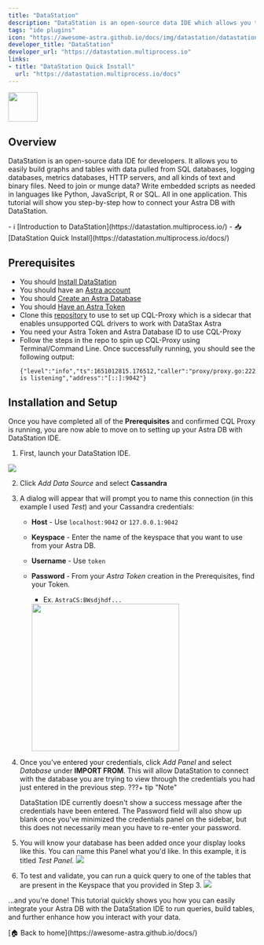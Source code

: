 ```yaml
---
title: "DataStation"
description: "DataStation is an open-source data IDE which allows you to easily build graphs and tables with data pulled from SQL databases, logging databases, metrics databases, HTTP servers, and more."
tags: "ide plugins"
icon: "https://awesome-astra.github.io/docs/img/datastation/datastation.svg"
developer_title: "DataStation"
developer_url: "https://datastation.multiprocess.io"
links:
- title: "DataStation Quick Install"
  url: "https://datastation.multiprocess.io/docs"
---
```


<div class="nosurface" markdown="1">

<img src="https://awesome-astra.github.io/docs/img/datastation/datastation_logo.png" height="60px" />
</div>

## Overview

DataStation is an open-source data IDE for developers. It allows you to easily build graphs and tables with data pulled from SQL databases, logging databases, metrics databases, HTTP servers, and all kinds of text and binary files. Need to join or munge data? Write embedded scripts as needed in languages like Python, JavaScript, R or SQL. All in one application. This tutorial will show you step-by-step how to connect your Astra DB with DataStation. 

<div class="nosurface" markdown="1">
- ℹ️ [Introduction to DataStation](https://datastation.multiprocess.io/)
- 📥 [DataStation Quick Install](https://datastation.multiprocess.io/docs/)
</div>

## Prerequisites
<ul class="prerequisites">
    <li>You should <a href="https://datastation.multiprocess.io/docs">Install DataStation</a></li>
    <li class="nosurface">You should have an <a href="https://astra.dev/3B7HcYo">Astra account</a></li>
    <li class="nosurface">You should <a href="https://awesome-astra.github.io/docs/pages/astra/create-instance/">Create an Astra Database</a></li>
    <li class="nosurface">You should <a href="https://awesome-astra.github.io/docs/pages/astra/create-token/">Have an Astra Token</a></li>
    <li>Clone this <a href="https://github.com/datastax/cql-proxy">repository</a> to use to set up CQL-Proxy which is a sidecar that enables unsupported CQL drivers to work with DataStax Astra</li>
    <li>You need your Astra Token and Astra Database ID to use CQL-Proxy</li>
    <li>Follow the steps in the repo to spin up CQL-Proxy using Terminal/Command Line. Once successfully running, you should see the following output:</li>

```
{"level":"info","ts":1651012815.176512,"caller":"proxy/proxy.go:222","msg":"proxy is listening","address":"[::]:9042"}
```
</ul>

## Installation and Setup
Once you have completed all of the **Prerequisites** and confirmed CQL Proxy is running, you are now able to move on to setting up your Astra DB with DataStation IDE. 

1. First, launch your DataStation IDE. 
<img src="https://awesome-astra.github.io/docs/img/datastation/1_starting_page.png"/>

2. Click *Add Data Source* and select **Cassandra**

3. A dialog will appear that will prompt you to name this connection (in this example I used *Test*) and your Cassandra credentials:
    - **Host** - Use `localhost:9042` or `127.0.0.1:9042`
    - **Keyspace** - Enter the name of the keyspace that you want to use from your Astra DB. 
    - **Username** - Use `token`
    - **Password** - From your *Astra Token* creation in the Prerequisites, find your Token. 
        - Ex. `AstraCS:BWsdjhdf...` 
        
        <img src="https://awesome-astra.github.io/docs/img/datastation/3_enter_credentials.png" width="300"/>

4. Once you've entered your credentials, click *Add Panel* and select *Database* under **IMPORT FROM**. This will allow DataStation to connect with the database you are trying to view through the credentials you had just entered in the previous step. 
???+ tip "Note"

    DataStation IDE currently doesn't show a success message after the credentials have been entered. The Password field will also show up blank once you've minimized the credentials panel on the sidebar, but this does not necessarily mean you have to re-enter your password.
5. You will know your database has been added once your display looks like this. You can name this Panel what you'd like. In this example, it is titled *Test Panel*. 
    <img src="https://awesome-astra.github.io/docs/img/datastation/5_ready_to_run.png" />
6. To test and validate, you can run a quick query to one of the tables that are present in the Keyspace that you provided in Step 3. 
    <img src="https://awesome-astra.github.io/docs/img/datastation/6_run_query.png" />

...and you're done! This tutorial quickly shows you how you can easily integrate your Astra DB with the DataStation IDE to run queries, build tables, and further enhance how you interact with your data. 

<div class="nosurface" markdown="1">
[🏠 Back to home](https://awesome-astra.github.io/docs/) 
</div>